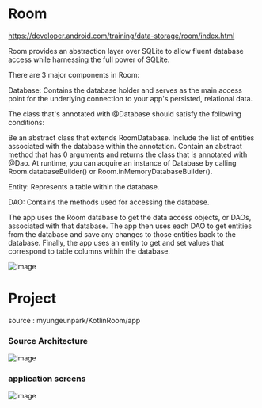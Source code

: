 # Room

https://developer.android.com/training/data-storage/room/index.html

Room provides an abstraction layer over SQLite to allow fluent database access while harnessing the full power of SQLite.

There are 3 major components in Room:

Database: Contains the database holder and serves as the main access point for the underlying connection to your app's persisted, relational data.

The class that's annotated with @Database should satisfy the following conditions:

Be an abstract class that extends RoomDatabase.
Include the list of entities associated with the database within the annotation.
Contain an abstract method that has 0 arguments and returns the class that is annotated with @Dao.
At runtime, you can acquire an instance of Database by calling Room.databaseBuilder() or Room.inMemoryDatabaseBuilder().

Entity: Represents a table within the database.

DAO: Contains the methods used for accessing the database.

The app uses the Room database to get the data access objects, or DAOs, associated with that database. The app then uses each DAO to get entities from the database and save any changes to those entities back to the database. Finally, the app uses an entity to get and set values that correspond to table columns within the database.


![image](https://user-images.githubusercontent.com/53125879/74974220-af2a1200-53d9-11ea-9503-9cf4546cea3a.png)




# Project  

source : myungeunpark/KotlinRoom/app

### Source Architecture

![image](https://user-images.githubusercontent.com/53125879/74973636-9f5dfe00-53d8-11ea-938f-eed9508bf883.png)


### application screens
  
  
![image](https://user-images.githubusercontent.com/53125879/74973429-41311b00-53d8-11ea-8296-282d539fd241.png)
